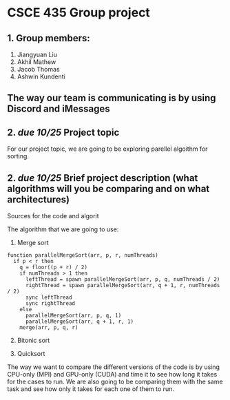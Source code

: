 # CSCE 435 Group project

## 1. Group members:
1. Jiangyuan Liu
2. Akhil Mathew
3. Jacob Thomas
4. Ashwin Kundenti

The way our team is communicating is by using Discord and iMessages
---

## 2. _due 10/25_ Project topic
For our project topic, we are going to be exploring parellel algoithm for sorting.
## 2. _due 10/25_ Brief project description (what algorithms will you be comparing and on what architectures)

Sources for the code and algorit

The algorithm that we are going to use:

1. Merge sort 

```
function parallelMergeSort(arr, p, r, numThreads)
  if p < r then
    q = floor((p + r) / 2)
    if numThreads > 1 then
      leftThread = spawn parallelMergeSort(arr, p, q, numThreads / 2)
      rightThread = spawn parallelMergeSort(arr, q + 1, r, numThreads / 2)
      sync leftThread
      sync rightThread
    else
      parallelMergeSort(arr, p, q, 1)
      parallelMergeSort(arr, q + 1, r, 1)
    merge(arr, p, q, r)
```

2. Bitonic sort

3. Quicksort

The way we want to compare the different versions of the code is by using CPU-only (MPI) and GPU-only (CUDA) and time it to see how long it takes for the cases to run. We are also going to be comparing them with the same task and see how only it takes for each one of them to run.
<!-- 
For example:
- Algorithm 1a (MPI + CUDA)
- Algorithm 1b (MPI on each core)
- Algorithm 2a (MPI + CUDA)
- Algorithm 2b (MPI on each core) -->